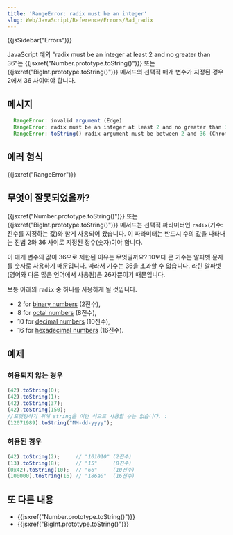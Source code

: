 ```yaml
---
title: 'RangeError: radix must be an integer'
slug: Web/JavaScript/Reference/Errors/Bad_radix
---
```

{{jsSidebar("Errors")}}

JavaScript 예외 "radix must be an integer at least 2 and no greater than 36"는
{{jsxref("Number.prototype.toString()")}} 또는 {{jsxref("BigInt.prototype.toString()")}}
메서드의 선택적 매개 변수가 지정된 경우 2에서 36 사이여야 합니다.

## 메시지

```js
  RangeError: invalid argument (Edge)
  RangeError: radix must be an integer at least 2 and no greater than 36 (Firefox)
  RangeError: toString() radix argument must be between 2 and 36 (Chrome)

```

## 에러 형식

{{jsxref("RangeError")}}

## 무엇이 잘못되었을까?

{{jsxref("Number.prototype.toString()")}} 또는
{{jsxref("BigInt.prototype.toString()")}}
메서드는 선택적 파라미터인 `radix`(기수: 진수를 지정하는 값)와 함게 사용되어 왔습니다.
이 파라미터는 반드시 수의 값을 나타내는 진법 2와 36 사이로 지정된 정수(숫자)여야 합니다.

이 매개 변수의 값이 36으로 제한된 이유는 무엇일까요?
10보다 큰 기수는 알파벳 문자를 숫자로 사용하기 때문입니다.
따라서 기수는 36을 초과할 수 없습니다. 라틴 알파벳(영어와 다른 많은 언어에서 사용됨)은 26자뿐이기 때문입니다.

보통 아래의 `radix` 중 하나를 사용하게 될 것입니다.

- 2 for [binary numbers](https://en.wikipedia.org/wiki/Binary_number) (2진수),
- 8 for [octal numbers](https://en.wikipedia.org/wiki/Octal) (8진수),
- 10 for [decimal numbers](https://en.wikipedia.org/wiki/Decimal) (10진수),
- 16 for [hexadecimal numbers](https://en.wikipedia.org/wiki/Hexadecimal) (16진수).

## 예제

### 허용되지 않는 경우

```js example-bad
(42).toString(0);
(42).toString(1);
(42).toString(37);
(42).toString(150);
//포맷팅하기 위해 string을 이런 식으로 사용할 수는 없습니다. :
(12071989).toString("MM-dd-yyyy");
```

### 허용된 경우

```js example-good
(42).toString(2);     // "101010" (2진수)
(13).toString(8);     // "15"     (8진수)
(0x42).toString(10);  // "66"     (10진수)
(100000).toString(16) // "186a0"  (16진수)
```

## 또 다른 내용

- {{jsxref("Number.prototype.toString()")}}
- {{jsxref("BigInt.prototype.toString()")}}

